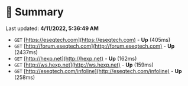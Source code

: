 # 📖 Summary
Last updated: **4/11/2022, 5:36:49 AM**

- `GET` [https://eseqtech.com](https://eseqtech.com) - **Up** (405ms)
- `GET` [http://forum.eseqtech.com](http://forum.eseqtech.com) - **Up** (2437ms)
- `GET` [http://hexp.net](http://hexp.net) - **Up** (162ms)
- `GET` [http://ws.hexp.net](http://ws.hexp.net) - **Up** (159ms)
- `GET` [http://eseqtech.com/infoline](http://eseqtech.com/infoline) - **Up** (258ms)
